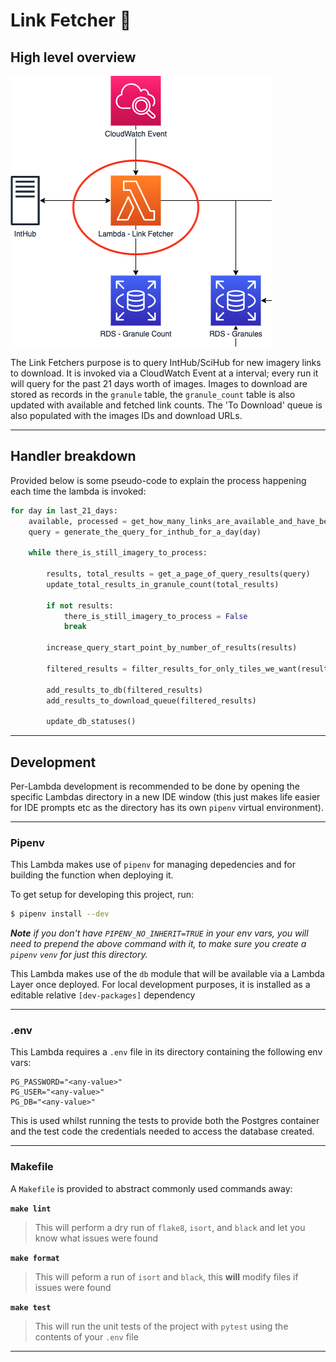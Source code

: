 # Link Fetcher 🔗

## High level overview

![Link fetcher in S2 Downloader diagram](../../images/hls-s2-downloader-link-fetcher.png)

The Link Fetchers purpose is to query IntHub/SciHub for new imagery links to download. It is invoked via a CloudWatch Event at a interval; every run it will query for the past 21 days worth of images. Images to download are stored as records in the `granule` table, the `granule_count` table is also updated with available and fetched link counts. The 'To Download' queue is also populated with the images IDs and download URLs.

---

## Handler breakdown

Provided below is some pseudo-code to explain the process happening each time the lambda is invoked:

```python
for day in last_21_days:
    available, processed = get_how_many_links_are_available_and_have_been_processed()
    query = generate_the_query_for_inthub_for_a_day(day)

    while there_is_still_imagery_to_process:

        results, total_results = get_a_page_of_query_results(query)
        update_total_results_in_granule_count(total_results)

        if not results:
            there_is_still_imagery_to_process = False
            break

        increase_query_start_point_by_number_of_results(results)

        filtered_results = filter_results_for_only_tiles_we_want(results)

        add_results_to_db(filtered_results)
        add_results_to_download_queue(filtered_results)

        update_db_statuses()
```

---

## Development

Per-Lambda development is recommended to be done by opening the specific Lambdas directory in a new IDE window (this just makes life easier for IDE prompts etc as the directory has its own `pipenv` virtual environment).

---

### Pipenv

This Lambda makes use of `pipenv` for managing depedencies and for building the function when deploying it.

To get setup for developing this project, run:

```bash
$ pipenv install --dev
```

_**Note** if you don't have `PIPENV_NO_INHERIT=TRUE` in your env vars, you will need to prepend the above command with it, to make sure you create a `pipenv` `venv` for just this directory._

This Lambda makes use of the `db` module that will be available via a Lambda Layer once deployed. For local development purposes, it is installed as a editable relative `[dev-packages]` dependency

---

### .env

This Lambda requires a `.env` file in its directory containing the following env vars:

```
PG_PASSWORD="<any-value>"
PG_USER="<any-value>"
PG_DB="<any-value>"
```

This is used whilst running the tests to provide both the Postgres container and the test code the credentials needed to access the database created.

---

### Makefile

A `Makefile` is provided to abstract commonly used commands away:

**`make lint`**

> This will perform a dry run of `flake8`, `isort`, and `black` and let you know what issues were found

**`make format`**

> This will peform a run of `isort` and `black`, this **will** modify files if issues were found

**`make test`**

> This will run the unit tests of the project with `pytest` using the contents of your `.env` file

---

